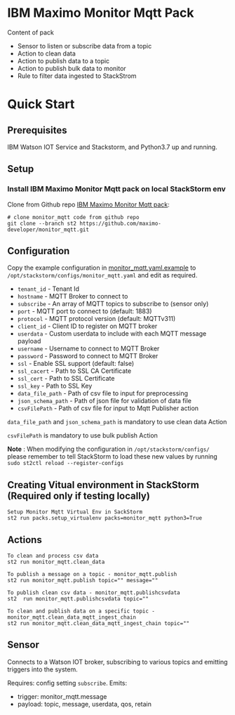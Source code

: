# IBM Maximo Monitor Mqtt Pack

Content of pack

- Sensor to listen or subscribe data from a topic
- Action to clean data 
- Action to publish data to a topic
- Action to publish bulk data to monitor
- Rule to filter data ingested to StackStrom


# <a name="QuickStart"></a> Quick Start
## Prerequisites

IBM Watson IOT Service and Stackstorm, and Python3.7 up and running.

## Setup

### Install IBM Maximo Monitor Mqtt pack on local StackStorm env
 Clone from Github repo [IBM Maximo Monitor Mqtt pack](https://github.com/maximo-developer/monitor_mqtt.git):

    
    # clone monitor_mqtt code from github repo
    git clone --branch st2 https://github.com/maximo-developer/monitor_mqtt.git
    

## Configuration

Copy the example configuration in [monitor_mqtt.yaml.example](https://github.com/maximo-developer/monitor_mqtt/blob/main/monitor_mqtt.yaml.example)
to `/opt/stackstorm/configs/monitor_mqtt.yaml` and edit as required.

* `tenant_id` - Tenant Id
* `hostname` - MQTT Broker to connect to
* `subscribe` - An array of MQTT topics to subscribe to (sensor only)
* `port` - MQTT port to connect to (default: 1883)
* `protocol` - MQTT protocol version (default: MQTTv311)
* `client_id` - Client ID to register on MQTT broker
* `userdata` - Custom userdata to include with each MQTT message payload
* `username` - Username to connect to MQTT Broker
* `password` - Password to connect to MQTT Broker
* `ssl` - Enable SSL support (default: false)
* `ssl_cacert` - Path to SSL CA Certificate
* `ssl_cert` - Path to SSL Certificate
* `ssl_key` - Path to SSL Key
* `data_file_path` - Path of csv file to input for preprocessing 
* `json_schema_path` - Path of json file for validation of data file
* `csvFilePath` - Path of csv file for input to Mqtt Publisher action


`data_file_path` and `json_schema_path` is mandatory to use clean data Action

`csvFilePath` is mandatory to use bulk publish Action

**Note** : When modifying the configuration in `/opt/stackstorm/configs/` please
           remember to tell StackStorm to load these new values by running
           `sudo st2ctl reload --register-configs`

## Creating Vitual environment in StackStorm (Required only if testing locally)

    
    Setup Monitor Mqtt Virtual Env in SackStorm 
    st2 run packs.setup_virtualenv packs=monitor_mqtt python3=True
    
## Actions
 
    To clean and process csv data
    st2 run monitor_mqtt.clean_data

    To publish a message on a topic - monitor_mqtt.publish
    st2 run monitor_mqtt.publish topic="" message=""

    To publish clean csv data - monitor_mqtt.publishcsvdata
    st2  run monitor_mqtt.publishcsvdata topic=""

    To clean and publish data on a specific topic - monitor_mqtt.clean_data_mqtt_ingest_chain
    st2 run monitor_mqtt.clean_data_mqtt_ingest_chain topic=""

## Sensor

Connects to a Watson IOT broker, subscribing to various topics and emitting triggers
into the system.

Requires: config setting `subscribe`.
Emits:

* trigger: monitor_mqtt.message
* payload: topic, message, userdata, qos, retain